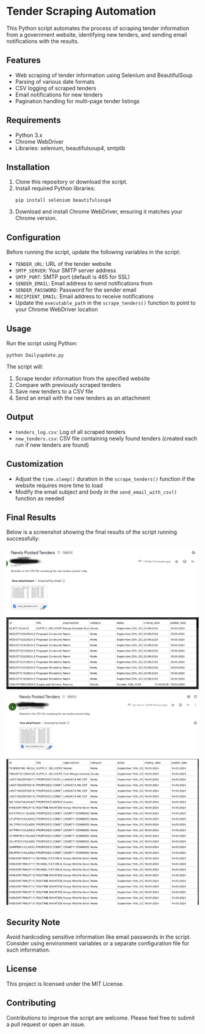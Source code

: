 # Tender Scraping Automation

This Python script automates the process of scraping tender information from a government website, identifying new tenders, and sending email notifications with the results.

## Features

- Web scraping of tender information using Selenium and BeautifulSoup
- Parsing of various date formats
- CSV logging of scraped tenders
- Email notifications for new tenders
- Pagination handling for multi-page tender listings

## Requirements

- Python 3.x
- Chrome WebDriver
- Libraries: selenium, beautifulsoup4, smtplib

## Installation

1. Clone this repository or download the script.
2. Install required Python libraries:
   ```
   pip install selenium beautifulsoup4
   ```
3. Download and install Chrome WebDriver, ensuring it matches your Chrome version.

## Configuration

Before running the script, update the following variables in the script:

- `TENDER_URL`: URL of the tender website
- `SMTP_SERVER`: Your SMTP server address
- `SMTP_PORT`: SMTP port (default is 465 for SSL)
- `SENDER_EMAIL`: Email address to send notifications from
- `SENDER_PASSWORD`: Password for the sender email
- `RECIPIENT_EMAIL`: Email address to receive notifications
- Update the `executable_path` in the `scrape_tenders()` function to point to your Chrome WebDriver location

## Usage

Run the script using Python:

```
python Dailyupdate.py
```

The script will:
1. Scrape tender information from the specified website
2. Compare with previously scraped tenders
3. Save new tenders to a CSV file
4. Send an email with the new tenders as an attachment

## Output

- `tenders_log.csv`: Log of all scraped tenders
- `new_tenders.csv`: CSV file containing newly found tenders (created each run if new tenders are found)

## Customization

- Adjust the `time.sleep()` duration in the `scrape_tenders()` function if the website requires more time to load
- Modify the email subject and body in the `send_email_with_csv()` function as needed

## Final Results

Below is a screenshot showing the final results of the script running successfully:

![emailnotification15-09-2024](screenshots/emailtoday.png)
![csvfile15-09-2024](screenshots/tenderstoday.png)
![emailnotification14-09-2024](screenshots/emailyesterday.png)
![csvfile14-09-2024](screenshots/tendersyesterday.png)

## Security Note

Avoid hardcoding sensitive information like email passwords in the script. Consider using environment variables or a separate configuration file for such information.

## License

This project is licensed under the MIT License.

## Contributing

Contributions to improve the script are welcome. Please feel free to submit a pull request or open an issue.